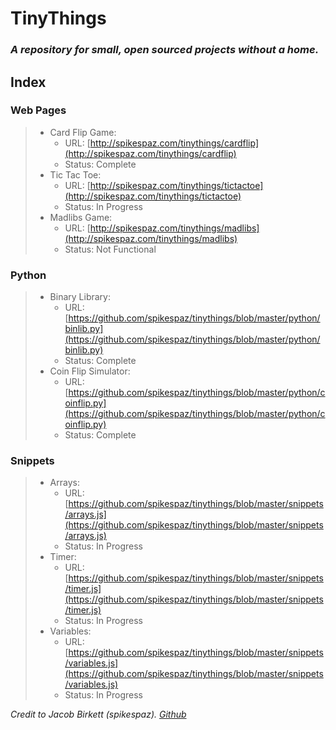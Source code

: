 # TinyThings
### *A repository for small, open sourced projects without a home.*

## Index
### Web Pages
> * Card Flip Game:
>    * URL: [http://spikespaz.com/tinythings/cardflip](http://spikespaz.com/tinythings/cardflip)
>    * Status: Complete
> * Tic Tac Toe:
>    * URL: [http://spikespaz.com/tinythings/tictactoe](http://spikespaz.com/tinythings/tictactoe)
>    * Status: In Progress
> * Madlibs Game:
>    * URL: [http://spikespaz.com/tinythings/madlibs](http://spikespaz.com/tinythings/madlibs)
>    * Status: Not Functional

### Python
> * Binary Library:
>    * URL: [https://github.com/spikespaz/tinythings/blob/master/python/binlib.py](https://github.com/spikespaz/tinythings/blob/master/python/binlib.py)
>    * Status: Complete
> * Coin Flip Simulator:
>    * URL: [https://github.com/spikespaz/tinythings/blob/master/python/coinflip.py](https://github.com/spikespaz/tinythings/blob/master/python/coinflip.py)
>    * Status: Complete

### Snippets
> * Arrays:
>    * URL: [https://github.com/spikespaz/tinythings/blob/master/snippets/arrays.js](https://github.com/spikespaz/tinythings/blob/master/snippets/arrays.js)
>    * Status: In Progress
> * Timer:
>    * URL: [https://github.com/spikespaz/tinythings/blob/master/snippets/timer.js](https://github.com/spikespaz/tinythings/blob/master/snippets/timer.js)
>    * Status: In Progress
> * Variables:
>    * URL: [https://github.com/spikespaz/tinythings/blob/master/snippets/variables.js](https://github.com/spikespaz/tinythings/blob/master/snippets/variables.js)
>    * Status: In Progress

*Credit to Jacob Birkett (spikespaz). [Github](https://github.com/spikespaz/tinythings/)*
